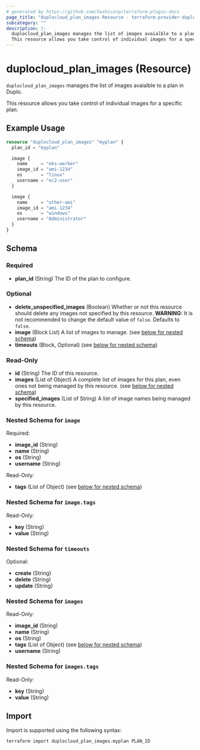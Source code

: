```yaml
---
# generated by https://github.com/hashicorp/terraform-plugin-docs
page_title: "duplocloud_plan_images Resource - terraform-provider-duplocloud"
subcategory: ""
description: |-
  duplocloud_plan_images manages the list of images avaialble to a plan in Duplo.
  This resource allows you take control of individual images for a specific plan.
---
```


# duplocloud_plan_images (Resource)

`duplocloud_plan_images` manages the list of images avaialble to a plan in Duplo.

This resource allows you take control of individual images for a specific plan.

## Example Usage

```terraform
resource "duplocloud_plan_images" "myplan" {
  plan_id = "myplan"

  image {
    name     = "eks-worker"
    image_id = "ami-1234"
    os       = "linux"
    username = "ec2-user"
  }

  image {
    name     = "other-ami"
    image_id = "ami-1234"
    os       = "windows"
    username = "Administrator"
  }
}
```

<!-- schema generated by tfplugindocs -->
## Schema

### Required

- **plan_id** (String) The ID of the plan to configure.

### Optional

- **delete_unspecified_images** (Boolean) Whether or not this resource should delete any images not specified by this resource. **WARNING:**  It is not recommended to change the default value of `false`. Defaults to `false`.
- **image** (Block List) A list of images to manage. (see [below for nested schema](#nestedblock--image))
- **timeouts** (Block, Optional) (see [below for nested schema](#nestedblock--timeouts))

### Read-Only

- **id** (String) The ID of this resource.
- **images** (List of Object) A complete list of images for this plan, even ones not being managed by this resource. (see [below for nested schema](#nestedatt--images))
- **specified_images** (List of String) A list of image names being managed by this resource.

<a id="nestedblock--image"></a>
### Nested Schema for `image`

Required:

- **image_id** (String)
- **name** (String)
- **os** (String)
- **username** (String)

Read-Only:

- **tags** (List of Object) (see [below for nested schema](#nestedatt--image--tags))

<a id="nestedatt--image--tags"></a>
### Nested Schema for `image.tags`

Read-Only:

- **key** (String)
- **value** (String)



<a id="nestedblock--timeouts"></a>
### Nested Schema for `timeouts`

Optional:

- **create** (String)
- **delete** (String)
- **update** (String)


<a id="nestedatt--images"></a>
### Nested Schema for `images`

Read-Only:

- **image_id** (String)
- **name** (String)
- **os** (String)
- **tags** (List of Object) (see [below for nested schema](#nestedobjatt--images--tags))
- **username** (String)

<a id="nestedobjatt--images--tags"></a>
### Nested Schema for `images.tags`

Read-Only:

- **key** (String)
- **value** (String)

## Import

Import is supported using the following syntax:

```shell
terraform import duplocloud_plan_images.myplan PLAN_ID
```
